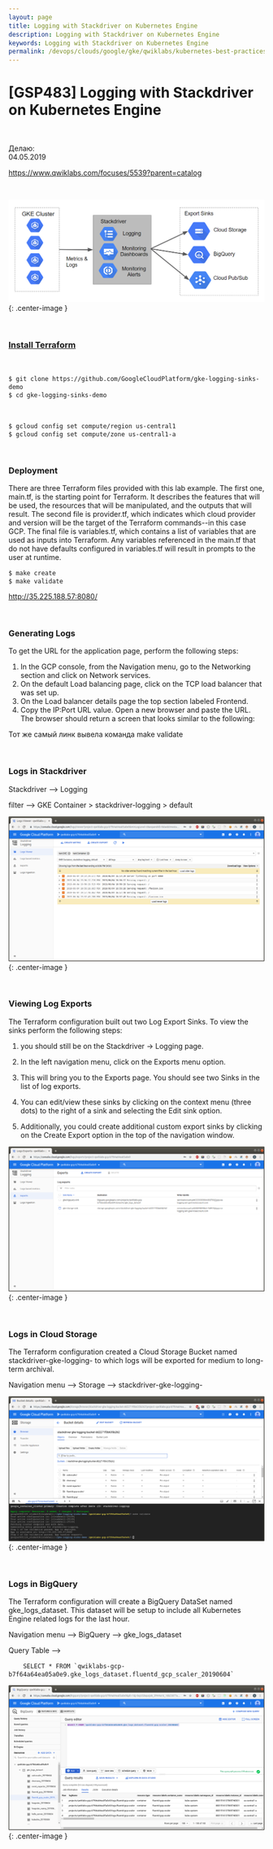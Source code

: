```yaml
---
layout: page
title: Logging with Stackdriver on Kubernetes Engine
description: Logging with Stackdriver on Kubernetes Engine
keywords: Logging with Stackdriver on Kubernetes Engine
permalink: /devops/clouds/google/gke/qwiklabs/kubernetes-best-practices/logging-with-stackdriver-on-kubernetes-engine/
---
```


# [GSP483] Logging with Stackdriver on Kubernetes Engine

<br/>

Делаю:  
04.05.2019

https://www.qwiklabs.com/focuses/5539?parent=catalog

<br/>

![Logging with Stackdriver on Kubernetes Engine](/img/devops/clouds/google/gke/qwiklabs/kubernetes-best-practices/logging-with-stackdriver-on-kubernetes-engine/pic1.png 'Logging with Stackdriver on Kubernetes Engine'){: .center-image }

<br/>

### [Install Terraform](//docs.k8s.ru/terraform/setup//)

<br/>

    $ git clone https://github.com/GoogleCloudPlatform/gke-logging-sinks-demo
    $ cd gke-logging-sinks-demo

<br/>

    $ gcloud config set compute/region us-central1
    $ gcloud config set compute/zone us-central1-a

<br/>

### Deployment

There are three Terraform files provided with this lab example. The first one, main.tf, is the starting point for Terraform. It describes the features that will be used, the resources that will be manipulated, and the outputs that will result. The second file is provider.tf, which indicates which cloud provider and version will be the target of the Terraform commands--in this case GCP. The final file is variables.tf, which contains a list of variables that are used as inputs into Terraform. Any variables referenced in the main.tf that do not have defaults configured in variables.tf will result in prompts to the user at runtime.

    $ make create
    $ make validate

http://35.225.188.57:8080/

<br/>

### Generating Logs

To get the URL for the application page, perform the following steps:

1. In the GCP console, from the Navigation menu, go to the Networking section and click on Network services.
2. On the default Load balancing page, click on the TCP load balancer that was set up.
3. On the Load balancer details page the top section labeled Frontend.
4. Copy the IP:Port URL value. Open a new browser and paste the URL. The browser should return a screen that looks similar to the following:

Тот же самый линк вывела команда make validate

<br/>

### Logs in Stackdriver

Stackdriver --> Logging

filter --> GKE Container > stackdriver-logging > default

![Logging with Stackdriver on Kubernetes Engine](/img/devops/clouds/google/gke/qwiklabs/kubernetes-best-practices/logging-with-stackdriver-on-kubernetes-engine/pic2.png 'Logging with Stackdriver on Kubernetes Engine'){: .center-image }

<br/>

### Viewing Log Exports

The Terraform configuration built out two Log Export Sinks. To view the sinks perform the following steps:

1. you should still be on the Stackdriver -> Logging page.

2. In the left navigation menu, click on the Exports menu option.

3. This will bring you to the Exports page. You should see two Sinks in the list of log exports.

4. You can edit/view these sinks by clicking on the context menu (three dots) to the right of a sink and selecting the Edit sink option.

5. Additionally, you could create additional custom export sinks by clicking on the Create Export option in the top of the navigation window.

![Logging with Stackdriver on Kubernetes Engine](/img/devops/clouds/google/gke/qwiklabs/kubernetes-best-practices/logging-with-stackdriver-on-kubernetes-engine/pic3.png 'Logging with Stackdriver on Kubernetes Engine'){: .center-image }

<br/>

### Logs in Cloud Storage

The Terraform configuration created a Cloud Storage Bucket named stackdriver-gke-logging- to which logs will be exported for medium to long-term archival.

Navigation menu --> Storage --> stackdriver-gke-logging-<random-Id>

![Logging with Stackdriver on Kubernetes Engine](/img/devops/clouds/google/gke/qwiklabs/kubernetes-best-practices/logging-with-stackdriver-on-kubernetes-engine/pic4.png 'Logging with Stackdriver on Kubernetes Engine'){: .center-image }

<br/>

### Logs in BigQuery

The Terraform configuration will create a BigQuery DataSet named gke_logs_dataset. This dataset will be setup to include all Kubernetes Engine related logs for the last hour.

Navigation menu --> BigQuery --> gke_logs_dataset

Query Table -->

        SELECT * FROM `qwiklabs-gcp-b7f64a64ea05a0e9.gke_logs_dataset.fluentd_gcp_scaler_20190604`

![Logging with Stackdriver on Kubernetes Engine](/img/devops/clouds/google/gke/qwiklabs/kubernetes-best-practices/logging-with-stackdriver-on-kubernetes-engine/pic5.png 'Logging with Stackdriver on Kubernetes Engine'){: .center-image }
